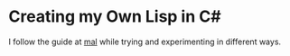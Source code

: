 # Creating my Own Lisp in C#
I follow the guide at [mal](https://github.com/kanaka/mal/blob/master/process/guide.md) while trying and experimenting in different ways.